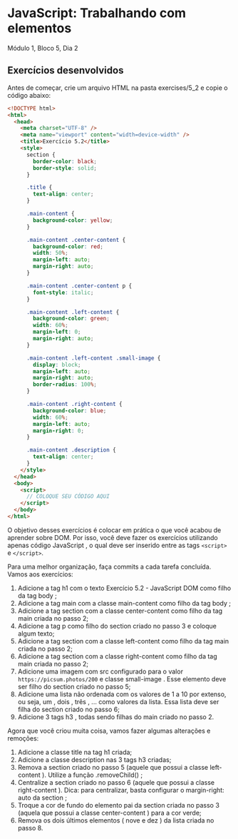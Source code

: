 # JavaScript: Trabalhando com elementos

Módulo 1, Bloco 5, Dia 2

## Exercícios desenvolvidos

Antes de começar, crie um arquivo HTML na pasta exercises/5_2 e copie o código abaixo:

```HTML
<!DOCTYPE html>
<html>
  <head>
    <meta charset="UTF-8" />
    <meta name="viewport" content="width=device-width" />
    <title>Exercício 5.2</title>
    <style>
      section {
        border-color: black;
        border-style: solid;
      }

      .title {
        text-align: center;
      }

      .main-content {
        background-color: yellow;
      }

      .main-content .center-content {
        background-color: red;
        width: 50%;
        margin-left: auto;
        margin-right: auto;
      }

      .main-content .center-content p {
        font-style: italic;
      }

      .main-content .left-content {
        background-color: green;
        width: 60%;
        margin-left: 0;
        margin-right: auto;
      }

      .main-content .left-content .small-image {
        display: block;
        margin-left: auto;
        margin-right: auto;
        border-radius: 100%;
      }

      .main-content .right-content {
        background-color: blue;
        width: 60%;
        margin-left: auto;
        margin-right: 0;
      }

      .main-content .description {
        text-align: center;
      }
    </style>
  </head>
  <body>
    <script>
      // COLOQUE SEU CÓDIGO AQUI
    </script>
  </body>
</html>
```

O objetivo desses exercícios é colocar em prática o que você acabou de aprender sobre DOM. Por isso, você deve fazer os exercícios utilizando apenas código JavaScript , o qual deve ser inserido entre as tags `<script>` e `</script>`.

Para uma melhor organização, faça commits a cada tarefa concluída. Vamos aos exercícios:

1. Adicione a tag h1 com o texto Exercício 5.2 - JavaScript DOM como filho da tag body ;
2. Adicione a tag main com a classe main-content como filho da tag body ;
3. Adicione a tag section com a classe center-content como filho da tag main criada no passo 2;
4. Adicione a tag p como filho do section criado no passo 3 e coloque algum texto;
5. Adicione a tag section com a classe left-content como filho da tag main criada no passo 2;
6. Adicione a tag section com a classe right-content como filho da tag main criada no passo 2;
7. Adicione uma imagem com src configurado para o valor `https://picsum.photos/200` e classe small-image . Esse elemento deve ser filho do section criado no passo 5;
8. Adicione uma lista não ordenada com os valores de 1 a 10 por extenso, ou seja, um , dois , três , ... como valores da lista. Essa lista deve ser filha do section criado no passo 6;
9. Adicione 3 tags h3 , todas sendo filhas do main criado no passo 2.

Agora que você criou muita coisa, vamos fazer algumas alterações e remoções:

1. Adicione a classe title na tag h1 criada;
2. Adicione a classe description nas 3 tags h3 criadas;
3. Remova a section criado no passo 5 (aquele que possui a classe left-content ). Utilize a função .removeChild() ;
4. Centralize a section criado no passo 6 (aquele que possui a classe right-content ). Dica: para centralizar, basta configurar o margin-right: auto da section ;
5. Troque a cor de fundo do elemento pai da section criada no passo 3 (aquela que possui a classe center-content ) para a cor verde;
6. Remova os dois últimos elementos ( nove e dez ) da lista criada no passo 8.
